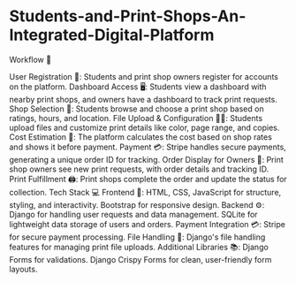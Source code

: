 # Students-and-Print-Shops-An-Integrated-Digital-Platform

Workflow 🔄

User Registration 📝:
Students and print shop owners register for accounts on the platform.
Dashboard Access 🖥️:
Students view a dashboard with nearby print shops, and owners have a dashboard to track print requests.
Shop Selection 📍:
Students browse and choose a print shop based on ratings, hours, and location.
File Upload & Configuration 📂✨:
Students upload files and customize print details like color, page range, and copies.
Cost Estimation 💸:
The platform calculates the cost based on shop rates and shows it before payment.
Payment 💳:
Stripe handles secure payments, generating a unique order ID for tracking.
Order Display for Owners 📑:
Print shop owners see new print requests, with order details and tracking ID.
Print Fulfillment 🖨️:
Print shops complete the order and update the status for collection.
Tech Stack 💻
Frontend 🎨:
HTML, CSS, JavaScript for structure, styling, and interactivity.
Bootstrap for responsive design.
Backend ⚙️:
Django for handling user requests and data management.
SQLite for lightweight data storage of users and orders.
Payment Integration 💳:
Stripe for secure payment processing.
File Handling 📁:
Django's file handling features for managing print file uploads.
Additional Libraries 📚:
Django Forms for validations.
Django Crispy Forms for clean, user-friendly form layouts.
